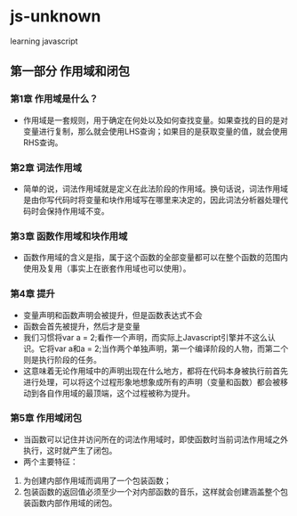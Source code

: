 # js-unknown
learning javascript

## 第一部分 作用域和闭包
### 第1章 作用域是什么？

- 作用域是一套规则，用于确定在何处以及如何查找变量。如果查找的目的是对变量进行复制，那么就会使用LHS查询；如果目的是获取变量的值，就会使用RHS查询。

### 第2章 词法作用域
- 简单的说，词法作用域就是定义在此法阶段的作用域。换句话说，词法作用域是由你写代码时将变量和块作用域写在哪里来决定的，因此词法分析器处理代码时会保持作用域不变。

### 第3章 函数作用域和块作用域
- 函数作用域的含义是指，属于这个函数的全部变量都可以在整个函数的范围内使用及复用（事实上在嵌套作用域也可以使用）。

### 第4章 提升
- 变量声明和函数声明会被提升，但是函数表达式不会
- 函数会首先被提升，然后才是变量
- 我们习惯将var a = 2;看作一个声明，而实际上Javascript引擎并不这么认识。它将var a和a = 2;当作两个单独声明，第一个编译阶段的人物，而第二个则是执行阶段的任务。
- 这意味着无论作用域中的声明出现在什么地方，都将在代码本身被执行前首先进行处理，可以将这个过程形象地想象成所有的声明（变量和函数）都会被移动到各自作用域的最顶端，这个过程被称为提升。

### 第5章 作用域闭包
- 当函数可以记住并访问所在的词法作用域时，即使函数时当前词法作用域之外执行，这时就产生了闭包。
- 两个主要特征：
1. 为创建内部作用域而调用了一个包装函数；
2. 包装函数的返回值必须至少一个对内部函数的音乐，这样就会创建涵盖整个包装函数内部作用域的闭包。
